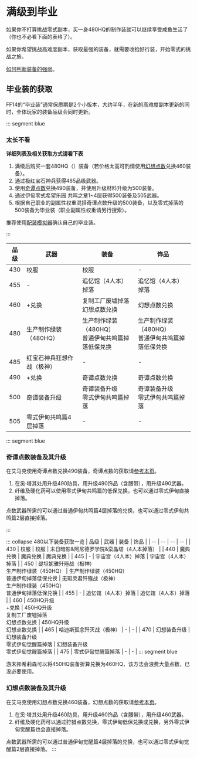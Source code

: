 # 满级到毕业

如果你不打算挑战零式副本，买一身480HQ的制作装就可以继续享受咸鱼生活了（你也不必看下面的表格了）。

如果你希望挑战高难度副本，获取最强的装备，就需要收拾好行装，开始零式的挑战之旅。

[如何判断装备的强弱](/basic/equip.md#装备信息)。

## 毕业装的获取

FF14的“毕业装”通常保质期是2个小版本，大约半年，在新的高难度副本更新的同时，全体玩家的装备品级会同时更新。

::: segment blue
### 太长不看
**详细列表及相关获取方式请看下表**

1. 满级后购买一套480HQ（<i class="xiv hq"></i>）装备（若价格太高可酌情使用[幻想点数](/advanced/currency.md#诗学神典石、幻想神典石)兑换460装备）。
2. 通过极红宝石神兵获得485品级武器。
3. 使用[奇谭点数](/advanced/currency.md#奇谭神典石)兑换490装备，并使用升级材料升级为500装备。
4. 通过伊甸零式希望乐园 共鸣之章1~4层获得500装备及505武器。
5. 根据自己职业的副属性权重混搭奇谭点数升级的500装备，以及零式掉落的500装备为毕业装（职业副属性权重请另行搜索）。

推荐使用[配装模拟器](https://asvel.github.io/ffxiv-gearing/)确认自己的毕业装。

:::

| 品级 | 武器 | 装备 | 饰品 |
| -- | -- | -- | -- |
| 430 | 校服 | 校服 | - |
| 455 | - | 追忆馆（4人本）掉落 | 追忆馆（4人本）掉落 | 
| 460 | <item name="超薄型神典石" />+<item name="莫雯的幻想票据" />兑换 | 复制工厂废墟掉落<br>幻想点数兑换 | 幻想点数兑换 | 
| 480 | 生产制作绿装（480HQ） | 生产制作绿装（480HQ）<br>普通伊甸共鸣篇掉落低保兑换 | 生产制作绿装（480HQ）<br>普通伊甸共鸣篇掉落低保兑换 |
| 485 | 红宝石神兵狂想作战（极神） | - | - |
| 490 | <item name="超耐用型神典石" />+<item name="莫雯的奇谭票据" />兑换 | 奇谭点数兑换 | 奇谭点数兑换 | 
| 500 | 奇谭装备升级 | 奇谭装备升级<br>零式伊甸共鸣篇掉落 | 奇谭装备升级<br>零式伊甸共鸣篇掉落 | 
| 505 | 零式伊甸共鸣篇4层掉落 | - | - |

::: segment blue
### 奇谭点数装备及其升级

在艾马克<Pos name="游末邦" sub="树梢层" :x="10.2" :y="11.8" />使用奇谭点数兑换490装备，奇谭点数的获取请[参考本页](/advanced/currency.md#奇谭神典石)。

1. 在奚·塔其<Pos name="游末邦" sub="树梢层" :x="10.3" :y="12.0" />处用<item name="卫兵团强化纤维" />升级490防具，用<item name="卫兵团硬化药" />升级490饰品（含腰带），用<item name="卫兵团强化药" />升级490武器。
2. 纤维及硬化药可以使用零式伊甸共鸣篇的低保兑换，也可以通过零式伊甸直接掉落。

点数武器所需的<item name="超耐用型神典石" />可以通过普通伊甸共鸣篇4层掉落的<item name="古旧的共鸣长剑" />兑换，也可以通过零式伊甸共鸣篇2层直接掉落。

:::

::: collapse 480以下装备获取一览
| 品级 | 武器 | 装备 | 饰品 |
| -- | -- | -- | -- |
| 430 | 校服 | 校服 | 末日暗影&阿尼德罗学院&栾晶塔（4人本掉落） |
| 440 | 魔典兑换 | 魔典兑换 | 魔典兑换 | 
| 445 | - | 宇宙宫（4人本）掉落 | 宇宙宫（4人本）掉落 | 
| 450 | 缇坦妮雅歼殛战（极神）<br>生产制作绿装（450HQ） | 生产制作绿装（450HQ）<br>普通伊甸掉落低保兑换 | 无瑕灵君歼殛战（极神）<br>生产制作绿装（450HQ）<br>普通伊甸掉落低保兑换 |
| 455 | - | 追忆馆（4人本）掉落 | 追忆馆（4人本）掉落 | 
| 460 | 450HQ升级<br><item name="超薄型神典石" />+<item name="莫雯的幻想票据" />兑换 | 450HQ升级<br>复制工厂废墟掉落<br>幻想点数兑换 | 450HQ升级<br>幻想点数兑换 | 
| 465 | 哈迪斯孤念歼灭战（极神） | - | - |
| 470 | 幻想装备升级 | 幻想装备升级<br>零式伊甸觉醒篇掉落 | 幻想装备升级<br>零式伊甸觉醒篇掉落 | 
| 475 | 零式伊甸觉醒篇掉落 | - | - |
::: segment blue

游末邦希莉森<Pos name="游末邦" sub="树梢层" :x="10.8" :y="10.7" />可以将450HQ装备折算兑换为460HQ，该方法会浪费大量点数，已没必要使用。

### 幻想点数装备及其升级

在艾马克<Pos name="游末邦" sub="树梢层" :x="10.2" :y="11.8" />使用幻想点数兑换460装备，幻想点数的获取请[参考本页](/advanced/currency.md)。

1. 在奚·塔其<Pos name="游末邦" sub="树梢层" :x="10.3" :y="12.0" />处用<item name="影渊强化纤维" />升级460防具，用<item name="影渊硬化药" />升级460饰品（含腰带），用<item name="影渊强化药" />升级460武器。
2. 纤维及硬化药可以通过狩猎点数兑换，零式伊甸低保兑换或<item name="机械古钱" />兑换，另外零式伊甸觉醒篇也会直接掉落。

点数武器所需的<item name="超薄型神典石" />可以通过普通伊甸觉醒篇4层掉落的<item name="古旧的觉醒长剑" />兑换，也可以通过零式伊甸觉醒篇2层直接掉落。
:::